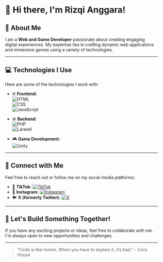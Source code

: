 # 👋 Hi there, I'm Rizqi Anggara!

## 🚀 About Me
I am a **Web and Game Developer** passionate about creating engaging digital experiences. My expertise lies in crafting dynamic web applications and immersive games using a variety of technologies.

---

## 💻 Technologies I Use

Here are some of the technologies I work with:

- 🌐 **Frontend:**  
  ![HTML](https://img.shields.io/badge/HTML5-E34F26?style=for-the-badge&logo=html5&logoColor=white)  
  ![CSS](https://img.shields.io/badge/CSS3-1572B6?style=for-the-badge&logo=css3&logoColor=white)  
  ![JavaScript](https://img.shields.io/badge/JavaScript-F7DF1E?style=for-the-badge&logo=javascript&logoColor=black)

- ⚙️ **Backend:**  
  ![PHP](https://img.shields.io/badge/PHP-777BB4?style=for-the-badge&logo=php&logoColor=white)  
  ![Laravel](https://img.shields.io/badge/Laravel-FF2D20?style=for-the-badge&logo=laravel&logoColor=white)

- 🎮 **Game Development:**  
  ![Unity](https://img.shields.io/badge/Unity-100000?style=for-the-badge&logo=unity&logoColor=white)

---

## 🔗 Connect with Me

Feel free to reach out or follow me on my social media platforms:

- 🎥 **TikTok:** [![TikTok](https://img.shields.io/badge/TikTok-black?style=for-the-badge&logo=tiktok&logoColor=white)](https://www.tiktok.com/@thisiscoldman)  
- 📸 **Instagram:** [![Instagram](https://img.shields.io/badge/Instagram-E4405F?style=for-the-badge&logo=instagram&logoColor=white)](https://www.instagram.com/rizzz_anggara)  
- 🐦 **X (formerly Twitter):** [![X](https://img.shields.io/badge/X-1DA1F2?style=for-the-badge&logo=x&logoColor=white)](https://x.com/ItsKingAnggara)

---

## 🌟 Let's Build Something Together!

If you have any exciting projects or ideas, feel free to collaborate with me. I'm always open to new opportunities and challenges.

---

> "Code is like humor. When you have to explain it, it’s bad." – Cory House
